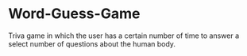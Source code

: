 # Word-Guess-Game

Triva game in which the user has a certain number of time to answer a select number of questions about the human body.
